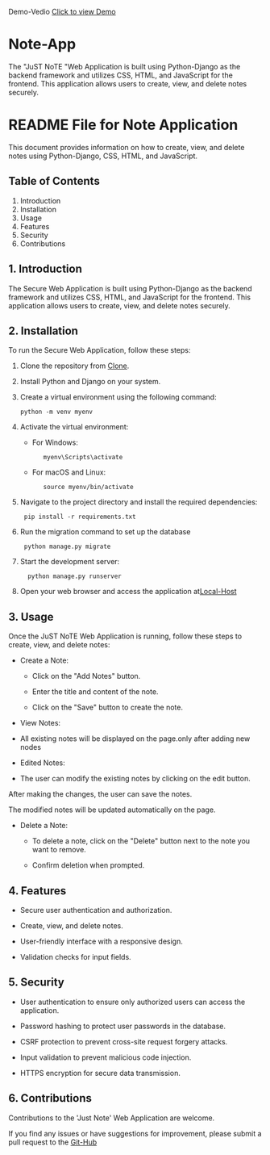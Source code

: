 Demo-Vedio
[Click to view Demo](https://clipchamp.com/watch/9JDKI36AJwe)

# Note-App
The "JuST NoTE "Web Application is built using Python-Django as the backend framework and utilizes CSS, HTML, and JavaScript for the frontend. This application allows users to create, view, and delete notes securely.

# README File for Note Application

This document provides information on how to create, view, and delete notes using Python-Django, CSS, HTML, and JavaScript.

## Table of Contents

1. Introduction
2. Installation
3. Usage
4. Features
5. Security
6. Contributions

## 1. Introduction

The Secure Web Application is built using Python-Django as the backend framework and utilizes CSS, HTML, and JavaScript for the frontend. 
This application allows users to create, view, and delete notes securely.

## 2. Installation

To run the Secure Web Application, follow these steps:

1. Clone the repository from [Clone](https://github.com/ayishays83/JuST-NoTE.git).
2. Install Python and Django on your system.

3. Create a virtual environment using the following command:

       python -m venv myenv

4. Activate the virtual environment:

   - For Windows:

     		myenv\Scripts\activate

   - For macOS and Linux:

     		source myenv/bin/activate

5. Navigate to the project directory and install the required dependencies:

   		pip install -r requirements.txt

6. Run the migration command to set up the database

  
    	python manage.py migrate

7. Start the development server:

  		 python manage.py runserver

8. Open your web browser and access the application at[Local-Host]( `http://localhost:8000`.)

## 3. Usage

Once the JuST NoTE Web Application is running, follow these steps to create, view, and delete notes:

- Create a Note:

  - Click on the "Add Notes" button.

  - Enter the title and content of the note.

  - Click on the "Save" button to create the note.

- View Notes:

- All existing notes will be displayed on the page.only after adding new nodes

- Edited Notes:

- The user can modify the existing notes by clicking on the edit button. 

After making the changes, the user can save the notes. 

The modified notes will be updated automatically on the page.

- Delete a Note:

  - To delete a note, click on the "Delete" button next to the note you want to remove.

  - Confirm deletion when prompted.

## 4. Features

- Secure user authentication and authorization.

- Create, view, and delete notes.

- User-friendly interface with a responsive design.

- Validation checks for input fields.

## 5. Security

- User authentication to ensure only authorized users can access the application.

- Password hashing to protect user passwords in the database.

- CSRF protection to prevent cross-site request forgery attacks.

- Input validation to prevent malicious code injection.

- HTTPS encryption for secure data transmission.

## 6. Contributions

Contributions to the 'Just Note' Web Application are welcome. 

If you find any issues or have suggestions for improvement, please submit a pull request to the [Git-Hub](https://github.com/ayishays83/JuST-NoTE.git.)

